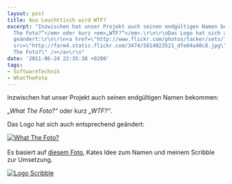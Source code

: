```yaml
---
layout: post
title: Aus Leuchttisch wird WTF?
excerpt: "Inzwischen hat unser Projekt auch seinen endgültigen Namen bekommen: \r\n\r\n<em>„What
  The Foto?“</em> oder kurz <em>„WTF?“</em>.\r\n\r\nDas Logo hat sich auch entsprechend
  geändert:\r\n\r\n<a href=\"http://www.flickr.com/photos/tacker/sets/72157626379556132/\"><img
  src=\"http://farm4.static.flickr.com/3474/5814023521_dfe04a40c8.jpg\" alt=\"What
  The Foto?\" /></a>\r\n"
date: '2011-06-24 22:35:38 +0200'
tags:
- SoftwareTechnik
- WhatTheFoto
---
```

<p>Inzwischen hat unser Projekt auch seinen endgültigen Namen bekommen: </p>
<p><em>„What The Foto?“</em> oder kurz <em>„WTF?“</em>.</p>
<p>Das Logo hat sich auch entsprechend geändert:</p>
<p><a href="http://www.flickr.com/photos/tacker/sets/72157626379556132/"><img src="http://farm4.static.flickr.com/3474/5814023521_dfe04a40c8.jpg" alt="What The Foto?" /></a><br />
<a id="more"></a><a id="more-592"></a><br />
Es basiert auf <a href="http://www.flickr.com/photos/jordanlloyd/5314553395/in/set-72157625725750162">diesem Foto</a>, Kates Idee zum Namen und meinem Scribble zur Umsetzung.</p>
<p><a href="http://www.flickr.com/photos/tacker/5692772062/in/set-72157626379556132"><img src="http://farm6.static.flickr.com/5110/5692772062_a500097bd5.jpg" alt="Logo Scribble" /></a></p>
